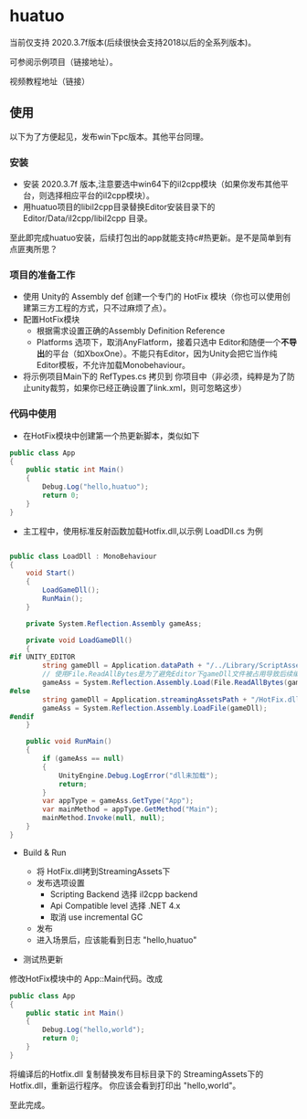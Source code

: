 # huatuo

当前仅支持 2020.3.7f版本(后续很快会支持2018以后的全系列版本)。

可参阅示例项目（链接地址）。

视频教程地址（链接）

## 使用

以下为了方便起见，发布win下pc版本。其他平台同理。

### 安装 

- 安装 2020.3.7f 版本,注意要选中win64下的il2cpp模块（如果你发布其他平台，则选择相应平台的il2cpp模块）。
- 用huatuo项目的libil2cpp目录替换Editor安装目录下的 Editor/Data/il2cpp/libil2cpp 目录。


至此即完成huatuo安装，后续打包出的app就能支持c#热更新。是不是简单到有点匪夷所思？

### 项目的准备工作

- 使用 Unity的 Assembly def 创建一个专门的 HotFix 模块（你也可以使用创建第三方工程的方式，只不过麻烦了点）。
- 配置HotFix模块
    - 根据需求设置正确的Assembly Definition Reference
    - Platforms 选项下，取消AnyFlatform，接着只选中 Editor和随便一个**不导出**的平台（如XboxOne）。不能只有Editor，因为Unity会把它当作纯Editor模板，不允许加载Monobehaviour。
- 将示例项目Main下的 RefTypes.cs 拷贝到 你项目中（非必须，纯粹是为了防止unity裁剪，如果你已经正确设置了link.xml，则可忽略这步）

### 代码中使用

- 在HotFix模块中创建第一个热更新脚本，类似如下
 
```c#
public class App
{
    public static int Main()
    {
        Debug.Log("hello,huatuo");
        return 0;
    }
}
```

- 主工程中，使用标准反射函数加载Hotfix.dll,以示例 LoadDll.cs 为例

```c#

public class LoadDll : MonoBehaviour
{
    void Start()
    {
        LoadGameDll();
        RunMain();
    }

    private System.Reflection.Assembly gameAss;

    private void LoadGameDll()
    {
#if UNITY_EDITOR
        string gameDll = Application.dataPath + "/../Library/ScriptAssemblies/HotFix.dll";
        // 使用File.ReadAllBytes是为了避免Editor下gameDll文件被占用导致后续编译后无法覆盖
        gameAss = System.Reflection.Assembly.Load(File.ReadAllBytes(gameDll));
#else
        string gameDll = Application.streamingAssetsPath + "/HotFix.dll";
        gameAss = System.Reflection.Assembly.LoadFile(gameDll);
#endif
    }

    public void RunMain()
    {
        if (gameAss == null)
        {
            UnityEngine.Debug.LogError("dll未加载");
            return;
        }
        var appType = gameAss.GetType("App");
        var mainMethod = appType.GetMethod("Main");
        mainMethod.Invoke(null, null);
    }
}
```

- Build & Run
    - 将 HotFix.dll拷到StreamingAssets下
    - 发布选项设置
        - Scripting Backend 选择 il2cpp backend
        - Api Compatible level 选择 .NET 4.x
        - 取消 use incremental GC
    - 发布
    - 进入场景后，应该能看到日志 "hello,huatuo"

- 测试热更新 

修改HotFix模块中的 App::Main代码。改成

```c#
public class App
{
    public static int Main()
    {
        Debug.Log("hello,world");
        return 0;
    }
}
```

将编译后的Hotfix.dll 复制替换发布目标目录下的 StreamingAssets下的Hotfix.dll，重新运行程序。
你应该会看到打印出 "hello,world"。

至此完成。


    

